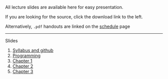

All lecture slides are available here for easy presentation.

If you are looking for the source, click the download link to the left.

Alternatively, `.pdf` handouts are linked on the [schedule](https://stats432-sp2020.github.io/schedule.html) page

---

Slides

1. [Syllabus and github](lec01.html)
1. [Programming](lec02.html)
1. [Chapter 1](lec03.html)
1. [Chapter 2](lec04.html)
1. [Chapter 3](lec05.html)
